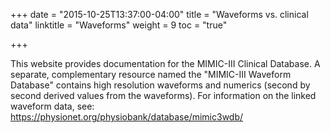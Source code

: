 +++
date = "2015-10-25T13:37:00-04:00"
title = "Waveforms vs. clinical data"
linktitle = "Waveforms"
weight = 9
toc = "true"

+++

This website provides documentation for the MIMIC-III Clinical Database. A separate, complementary resource named the "MIMIC-III Waveform Database" contains high resolution waveforms and numerics (second by second derived values from the waveforms). For information on the linked waveform data, see: https://physionet.org/physiobank/database/mimic3wdb/
